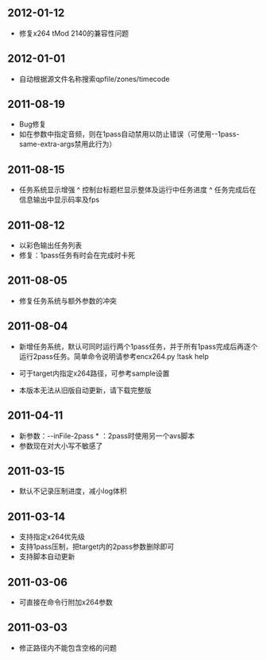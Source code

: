 ## 2012-01-12
* 修复x264 tMod 2140的兼容性问题

## 2012-01-01
* 自动根据源文件名称搜索qpfile/zones/timecode

## 2011-08-19

* Bug修复
* 如在参数中指定音频，则在1pass自动禁用以防止错误（可使用--1pass-same-extra-args禁用此行为）

## 2011-08-15

* 任务系统显示增强
    ^ 控制台标题栏显示整体及运行中任务进度
    ^ 任务完成后在信息输出中显示码率及fps

## 2011-08-12

* 以彩色输出任务列表
* 修复：1pass任务有时会在完成时卡死

## 2011-08-05

* 修复任务系统与额外参数的冲突

## 2011-08-04

* 新增任务系统，默认可同时运行两个1pass任务，并于所有1pass完成后再逐个运行2pass任务。简单命令说明请参考encx264.py !task help
* 可于target内指定x264路径，可参考sample设置

* 本版本无法从旧版自动更新，请下载完整版

## 2011-04-11

* 新参数：--inFile-2pass * ：2pass时使用另一个avs脚本
* 参数现在对大小写不敏感了

## 2011-03-15

* 默认不记录压制进度，减小log体积

## 2011-03-14

* 支持指定x264优先级
* 支持1pass压制，把target内的2pass参数删除即可
* 支持脚本自动更新

## 2011-03-06

* 可直接在命令行附加x264参数

## 2011-03-03

* 修正路径内不能包含空格的问题
